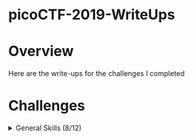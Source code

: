 # picoCTF-2019-WriteUps

# Overview
Here are the write-ups for the challenges I completed

# Challenges
<details>
  <summary>General Skills (8/12)</summary>

  * [Lets Warm Up](https://github.com/Bsnookie9/picoCTF-2019-WriteUps/tree/main/General%20Skills/Lets%20Warm%20Up) (Solved)
  * [Warmed Up](https://github.com/Bsnookie9/picoCTF-2019-WriteUps/tree/main/General%20Skills/Warmed%20Up) (Solved)
  * [2Warm](https://github.com/Bsnookie9/picoCTF-2019-WriteUps/tree/main/General%20Skills/2Warm) (Solved)
  * [what's a net cat?] (Solved)
  * [strings it] (Solved)
  * [Bases] (Solved)
  * [First Grep] (Solved)
  * [Based] (Solved)
  * [plumbing] (Unsolved)
  * [mus1c] (Unsolved)
  * [flag_shop] (Unsolved)
  * [1_wanna_b3_a_r0ck5tar] (Unsolved)
    
</details>
